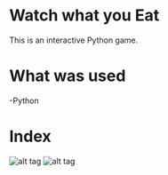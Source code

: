 # Watch what you Eat
This is an interactive Python game.

# What was used
-Python   

# Index
![alt tag](https://github.com/TolentinoDev/Watch_What_You_Eat/blob/master/Screen%20Shot%202017-01-15%20at%204.17.01%20PM.png)
![alt tag](https://github.com/TolentinoDev/Watch_What_You_Eat/blob/master/Screen%20Shot%202017-01-15%20at%204.17.52%20PM.png)


